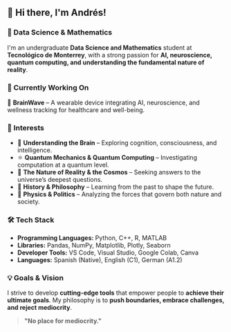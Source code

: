 ## 👋 Hi there, I'm Andrés!

### 🧠 Data Science & Mathematics   

I'm an undergraduate **Data Science and Mathematics** student at **Tecnológico de Monterrey**, with a strong passion for **AI, neuroscience, quantum computing, and understanding the fundamental nature of reality**.  

### 🚀 Currently Working On  
🔭 **BrainWave** – A wearable device integrating AI, neuroscience, and wellness tracking for healthcare and well-being.  

### 🔬 Interests  
- 🧠 **Understanding the Brain** – Exploring cognition, consciousness, and intelligence.  
- ⚛️ **Quantum Mechanics & Quantum Computing** – Investigating computation at a quantum level.  
- 🌌 **The Nature of Reality & the Cosmos** – Seeking answers to the universe’s deepest questions.  
- 📜 **History & Philosophy** – Learning from the past to shape the future.  
- 🔬 **Physics & Politics** – Analyzing the forces that govern both nature and society.  

### 🛠 Tech Stack  
- **Programming Languages:** Python, C++, R, MATLAB  
- **Libraries:** Pandas, NumPy, Matplotlib, Plotly, Seaborn  
- **Developer Tools:** VS Code, Visual Studio, Google Colab, Canva  
- **Languages:** Spanish (Native), English (C1), German (A1.2)   

### 💡 Goals & Vision  
I strive to develop **cutting-edge tools** that empower people to **achieve their ultimate goals**. My philosophy is to **push boundaries, embrace challenges, and reject mediocrity**.  

> **"No place for mediocrity."**  

<!--
**andresmtz1821/andresmtz1821** is a ✨ _special_ ✨ repository because its `README.md` (this file) appears on your GitHub profile.
-->
